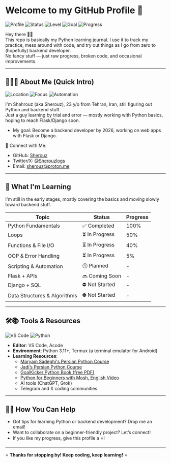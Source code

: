 # Welcome to my GitHub Profile 🚀

![Profile](https://img.shields.io/badge/Profile-Showcase-8B5CF6?logo=github&logoColor=white)
![Status](https://img.shields.io/badge/Status-Actively_Learning_&_updating-brightgreen)
![Level](https://img.shields.io/badge/Level-Beginner_to_Intermediate-00CED1?logo=bookstack&logoColor=white)
![Goal](https://img.shields.io/badge/Goal-Backend_Developer-FFD700?logo=codeigniter&logoColor=Black&Orange)
![Progress](https://img.shields.io/badge/Learning-In_Progress-orange)



Hey there 👋🏾  
This repo is basically my Python learning journal. I use it to track my practice, mess around with code, and try out things as I go from zero to (hopefully) backend developer.  
No fancy stuff — just raw progress, broken code, and occasional improvements.

---

## 👨🏽‍💻 About Me (Quick Intro)

![Location](https://img.shields.io/badge/Location-Tehran-FF4500?logo=map&logoColor=white)
![Focus](https://img.shields.io/badge/Focus-Backend_Enthusiast-4682B4?logo=server&logoColor=white)
![Automation](https://img.shields.io/badge/Passion-Automation_Enthusiast-6B7280?logo=zap&logoColor=yellow)


I'm Shahrouz (aka Sherouz), 23 y/o from Tehran, Iran, still figuring out Python and backend stuff.  
Just a guy learning by trial and error — mostly working with Python basics, hoping to reach Flask/Django soon.
- My goal: Become a backend developer by 2026, working on web apps with Flask or Django.


🔗 Connect with Me:
- GitHub: [Sherouz](https://github.com/Sherouz)  
- Twitter/X: [@Sherouzlogs](https://twitter.com/Sherouzlogs)  
- Email: [sherouz@proton.me](mailto:sherouz@proton.me)

---

## 🧠 What I'm Learning

I'm still in the early stages, mostly covering the basics and moving slowly toward backend stuff.

| Topic | Status | Progress |
|-------|--------|----------|
| Python Fundamentals | ✅ Completed | 100% |
| Loops | ⏳️ In Progress | 50% |
| Functions & File I/O | ⏳️ In Progress | 40% |
| OOP & Error Handling | ⏳️ In Progress | 5% |
| Scripting & Automation | 🕓 Planned | - |
| Flask + APIs | 🔜 Coming Soon | - |
| Django + SQL | ⛔ Not Started | - |
| Data Structures & Algorithms | ⛔ Not Started | - |

---

## 🛠️📚 Tools & Resources

![VS Code](https://img.shields.io/badge/Editor-VS%20Code-007ACC?logo=visualstudiocode&logoColor=white)
![Python](https://img.shields.io/badge/Python-3.11%2B-3776AB?logo=python&logoColor=FFD43B)

- **Editor**: VS Code, Acode
- **Environment**: Python 3.11+, Termux (a terminal emulator for Android)
- **Learning Resources**:
  - [Maryam Sadeghi's Persian Python Course](https://youtu.be/BsScQ1mOKrA?si=Wvgidb6tAkt15jly)
  - [Jadi’s Persian Python Course](https://maktabkhooneh.org/course/%D8%A2%D9%85%D9%88%D8%B2%D8%B4-%D8%A8%D8%B1%D9%86%D8%A7%D9%85%D9%87-%D9%86%D9%88%DB%8C%D8%B3%DB%8C-%D8%A8%D8%A7-%D9%BE%D8%A7%DB%8C%D8%AA%D9%88%D9%86-%D9%85%D9%82%D8%AF%D9%85%D8%A7%D8%AA%DB%8C-mk346/)
  - [GoalKicker Python Book (free PDF)](https://github.com/bao-vn/Programming-Notes-for-Professionals-books/blob/master/GoalKicker%2FPythonNotesForProfessionals.pdf)
  - [Python for Beginners with Mosh, English Video](https://youtu.be/kqtD5dpn9C8?si=p6alLmEsFokj_nCb)
  - AI tools (ChatGPT, Grok)
  - Telegram and X coding communities

---

## 🤝🏽 How You Can Help

- Got tips for learning Python or backend development? Drop me an email!
- Want to collaborate on a beginner-friendly project? Let’s connect!
- If you like my progress, give this profile a ⭐!

---

⭐ **Thanks for stopping by! Keep coding, keep learning!** ⭐
